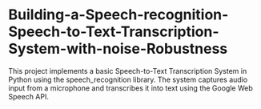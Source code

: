 # Building-a-Speech-recognition-Speech-to-Text-Transcription-System-with-noise-Robustness
This project implements a basic Speech-to-Text Transcription System in Python using the speech_recognition library. The system captures audio input from a microphone and transcribes it into text using the Google Web Speech API.

